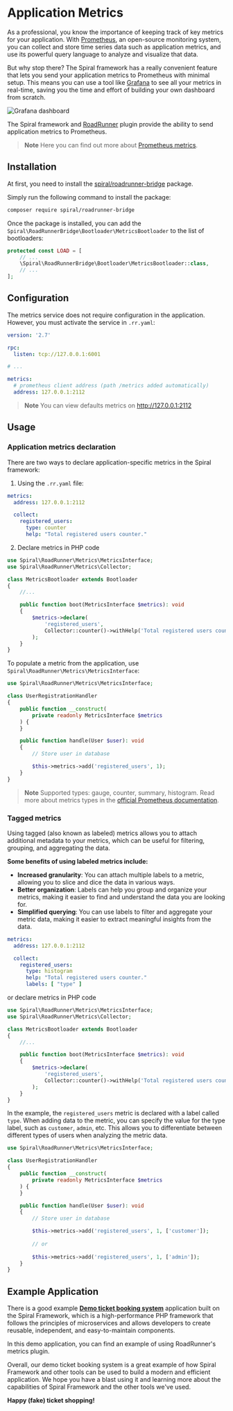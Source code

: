 # Application Metrics

As a professional, you know the importance of keeping track of key metrics for your application.
With [Prometheus](https://prometheus.io/), an open-source monitoring system, you can collect and store time series data
such as application metrics, and use its powerful query language to analyze and visualize that data.

But why stop there? The Spiral framework has a really convenient feature that lets you send your application metrics to
Prometheus with minimal setup. This means you can use a tool like [Grafana](https://grafana.com/) to see all your
metrics in real-time, saving you the time and effort of building your own dashboard from scratch.

![Grafana dashboard](https://user-images.githubusercontent.com/773481/205066017-ecddefc4-1d07-4428-b3ad-af49baadad0a.png)

The Spiral framework and [RoadRunner](https://roadrunner.dev/docs/plugins-metrics) plugin provide the ability to send
application metrics to Prometheus.

> **Note**
> Here you can find out more about [Prometheus metrics](https://prometheus.io/docs/concepts/data_model/).

## Installation

At first, you need to install the [spiral/roadrunner-bridge](https://github.com/spiral/roadrunner-bridge) package.

Simply run the following command to install the package:

```bash
composer require spiral/roadrunner-bridge
```

Once the package is installed, you can add the `Spiral\RoadRunnerBridge\Bootloader\MetricsBootloader` to the list of
bootloaders:

```php app/src/Application/Kernel.php
protected const LOAD = [
    // ...
    \Spiral\RoadRunnerBridge\Bootloader\MetricsBootloader::class,
    // ...
];
```

## Configuration

The metrics service does not require configuration in the application. However, you must activate the service
in `.rr.yaml`:

```yaml
version: '2.7'

rpc:
  listen: tcp://127.0.0.1:6001

# ...

metrics:
  # prometheus client address (path /metrics added automatically)
  address: 127.0.0.1:2112
```

> **Note**
> You can view defaults metrics on http://127.0.0.1:2112

## Usage

### Application metrics declaration

There are two ways to declare application-specific metrics in the Spiral framework:

1. Using the `.rr.yaml` file:

```yaml
metrics:
  address: 127.0.0.1:2112

  collect:
    registered_users:
      type: counter
      help: "Total registered users counter."
```

2. Declare metrics in PHP code

```php
use Spiral\RoadRunner\Metrics\MetricsInterface;
use Spiral\RoadRunner\Metrics\Collector;

class MetricsBootloader extends Bootloader
{
    //...

    public function boot(MetricsInterface $metrics): void
    {
        $metrics->declare(
            'registered_users',
            Collector::counter()->withHelp('Total registered users counter.')
        );
    }
}
```

To populate a metric from the application, use `Spiral\RoadRunner\Metrics\MetricsInterface`:

```php
use Spiral\RoadRunner\Metrics\MetricsInterface; 

class UserRegistrationHandler
{
    public function __construct(
        private readonly MetricsInterface $metrics
    ) {
    }

    public function handle(User $user): void
    {
        // Store user in database

        $this->metrics->add('registered_users', 1);
    }
}
```

> **Note**
> Supported types: gauge, counter, summary, histogram. Read more about metrics types in
> the [official Prometheus documentation](https://prometheus.io/docs/concepts/metric_types/).

### Tagged metrics

Using tagged (also known as labeled) metrics allows you to attach additional metadata to your metrics, which can be
useful for filtering, grouping, and aggregating the data.

**Some benefits of using labeled metrics include:**

- **Increased granularity**: You can attach multiple labels to a metric, allowing you to slice and dice the data in
  various ways.
- **Better organization**: Labels can help you group and organize your metrics, making it easier to find and understand
  the data you are looking for.
- **Simplified querying**: You can use labels to filter and aggregate your metric data, making it easier to extract
  meaningful insights from the data.

```yaml
metrics:
  address: 127.0.0.1:2112

  collect:
    registered_users:
      type: histogram
      help: "Total registered users counter."
      labels: [ "type" ]
```

or declare metrics in PHP code

```php
use Spiral\RoadRunner\Metrics\MetricsInterface;
use Spiral\RoadRunner\Metrics\Collector;

class MetricsBootloader extends Bootloader
{
    //...

    public function boot(MetricsInterface $metrics): void
    {
        $metrics->declare(
            'registered_users',
            Collector::counter()->withHelp('Total registered users counter.')->withLabels('type')
        );
    }
}
```

In the example, the `registered_users` metric is declared with a label called `type`. When adding data to the
metric, you can specify the value for the type label, such as `customer`, `admin`, etc. This allows you to differentiate
between different types of users when analyzing the metric data.

```php
use Spiral\RoadRunner\Metrics\MetricsInterface; 

class UserRegistrationHandler
{
    public function __construct(
        private readonly MetricsInterface $metrics
    ) {
    }

    public function handle(User $user): void
    {
        // Store user in database

        $this->metrics->add('registered_users', 1, ['customer']);
        
        // or
        
        $this->metrics->add('registered_users', 1, ['admin']);
    }
}
```

## Example Application

There is a good example [**Demo ticket booking system**](https://github.com/spiral/ticket-booking) application built
on the Spiral Framework, which is a high-performance PHP framework that follows the principles of microservices and
allows developers to create reusable, independent, and easy-to-maintain components.

In this demo application, you can find an example of using RoadRunner's metrics plugin.

Overall, our demo ticket booking system is a great example of how Spiral Framework and other tools can be used to build
a modern and efficient application. We hope you have a blast using it and learning more about the capabilities of
Spiral Framework and the other tools we've used.

**Happy (fake) ticket shopping!**